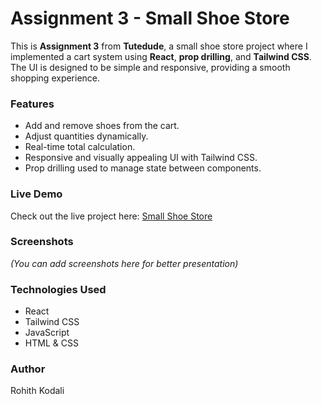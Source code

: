 # Assignment 3 - Small Shoe Store

This is **Assignment 3** from **Tutedude**, a small shoe store project where I implemented a cart system using **React**, **prop drilling**, and **Tailwind CSS**. The UI is designed to be simple and responsive, providing a smooth shopping experience.

### Features
- Add and remove shoes from the cart.
- Adjust quantities dynamically.
- Real-time total calculation.
- Responsive and visually appealing UI with Tailwind CSS.
- Prop drilling used to manage state between components.

### Live Demo
Check out the live project here: [Small Shoe Store](https://shoestoretd.netlify.app/)

### Screenshots
*(You can add screenshots here for better presentation)*

### Technologies Used
- React
- Tailwind CSS
- JavaScript
- HTML & CSS

### Author
Rohith Kodali
